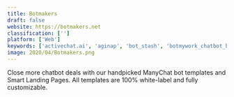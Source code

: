 ```yaml
---
title: Botmakers
draft: false 
website: https://botmakers.net
classification: ['']
platform: ['Web']
keywords: ['activechat.ai', 'aginap', 'bot_stash', 'botmywork_chatbot_builder', 'botpress', 'buffer', 'chatbot', 'chatbot_templates', 'clocktweets', 'collect.chat', 'common_shortcuts', 'dialogflow', 'facebook_marketing_toolbox', 'landbot', 'recast.ai', 'snatchbot', 'tars']
image: 2020/04/Botmakers.png
---
```

Close more chatbot deals with our handpicked ManyChat bot templates and Smart Landing Pages. All templates are 100% white-label and fully customizable.